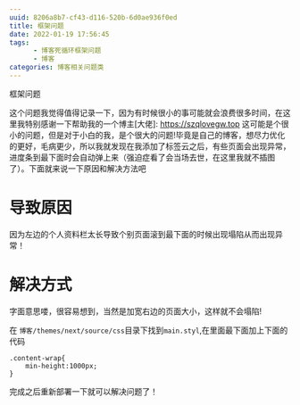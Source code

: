 ```yaml
---
uuid: 8206a8b7-cf43-d116-520b-6d0ae936f0ed
title: 框架问题
date: 2022-01-19 17:56:45
tags: 
      - 博客死循环框架问题
      - 博客
categories: 博客相关问题类
---
```


框架问题

<!--more-->

这个问题我觉得值得记录一下，因为有时候很小的事可能就会浪费很多时间，在这里我特别感谢一下帮助我的一个博主[大佬]: https://szqlovegw.top
这可能是个很小的问题，但是对于小白的我，是个很大的问题!毕竟是自己的博客，想尽力优化的更好，毛病更少，所以我就发现在我添加了标签云之后，有些页面会出现异常，进度条到最下面时会自动弹上来（强迫症看了会当场去世，在这里我就不插图了）。下面就来说一下原因和解决方法吧

# 导致原因

因为左边的个人资料栏太长导致个别页面滚到最下面的时候出现塌陷从而出现异常！

# 解决方式

字面意思喽，很容易想到，当然是加宽右边的页面大小，这样就不会塌陷!

在 `博客/themes/next/source/css`目录下找到`main.styl`,在里面最下面加上下面的代码

```
.content-wrap{
    min-height:1000px;
}
```

完成之后重新部署一下就可以解决问题了！
